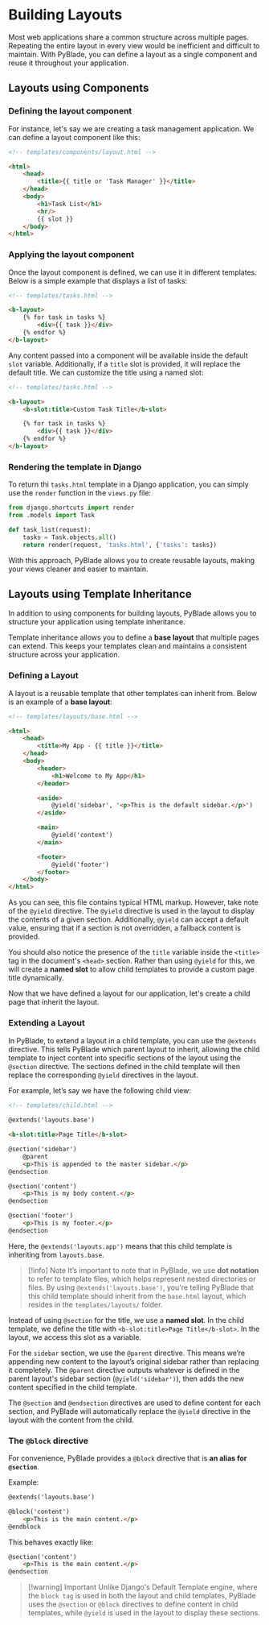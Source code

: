 # Building Layouts 

Most web applications share a common structure across multiple pages. Repeating the entire layout in every view would be inefficient and difficult to maintain. With PyBlade, you can define a layout as a single component and reuse it throughout your application.

## Layouts using Components

### Defining the layout component  
For instance, let's say we are creating a task management application. We can define a layout component like this:

```html
<!-- templates/components/layout.html -->

<html>
    <head>
        <title>{{ title or 'Task Manager' }}</title>
    </head>
    <body>
        <h1>Task List</h1>
        <hr/>
        {{ slot }}
    </body>
</html>
```

### Applying the layout component  
Once the layout component is defined, we can use it in different templates. Below is a simple example that displays a list of tasks:

```html
<!-- templates/tasks.html -->

<b-layout>
    {% for task in tasks %}
        <div>{{ task }}</div>
    {% endfor %}
</b-layout>
```

Any content passed into a component will be available inside the default `slot` variable. Additionally, if a `title` slot is provided, it will replace the default title. We can customize the title using a named slot:

```html
<!-- templates/tasks.html -->

<b-layout>
    <b-slot:title>Custom Task Title</b-slot>

    {% for task in tasks %}
        <div>{{ task }}</div>
    {% endfor %}
</b-layout>
```

### Rendering the template in Django  
To return thi `tasks.html` template in a Django application, you can simply use the `render` function in the `views.py` file:

```python
from django.shortcuts import render
from .models import Task

def task_list(request):
    tasks = Task.objects.all()
    return render(request, 'tasks.html', {'tasks': tasks})
```

With this approach, PyBlade allows you to create reusable layouts, making your views cleaner and easier to maintain.

## Layouts using Template Inheritance

In addition to using components for building layouts, PyBlade allows you to structure your application using template inheritance.

Template inheritance allows you to define a **base layout** that multiple pages can extend. This keeps your templates clean and maintains a consistent structure across your application. 

### Defining a Layout  

A layout is a reusable template that other templates can inherit from. Below is an example of a **base layout**:

```html
<!-- templates/layouts/base.html -->

<html>
    <head>
        <title>My App - {{ title }}</title>
    </head>
    <body>
        <header>
            <h1>Welcome to My App</h1>
        </header>

        <aside>
            @yield('sidebar', '<p>This is the default sidebar.</p>')
        </aside>

        <main>
            @yield('content')
        </main>

        <footer>
            @yield('footer')
        </footer>
    </body>
</html>
```

As you can see, this file contains typical HTML markup. However, take note of the `@yield` directive. The `@yield` directive is used in the layout to display the contents of a given section. Additionally, `@yield` can accept a default value, ensuring that if a section is not overridden, a fallback content is provided.

You should also notice the presence of the `title` variable inside the `<title>` tag in the document's `<head>` section. Rather than using `@yield` for this, we will create a **named slot** to allow child templates to provide a custom page title dynamically.

Now that we have defined a layout for our application, let's create a child page that inherit the layout.

### Extending a Layout

In PyBlade, to extend a layout in a child template, you can use the `@extends` directive. This tells PyBlade which parent layout to inherit, allowing the child template to inject content into specific sections of the layout using the `@section` directive. The sections defined in the child template will then replace the corresponding `@yield` directives in the layout.

For example, let’s say we have the following child view:

```html
<!-- templates/child.html -->
 
@extends('layouts.base')

<b-slot:title>Page Title</b-slot>

@section('sidebar')
    @parent
    <p>This is appended to the master sidebar.</p>
@endsection

@section('content')
    <p>This is my body content.</p>
@endsection

@section('footer')
    <p>This is my footer.</p>
@endsection
```

Here, the `@extends('layouts.app')` means that this child template is inheriting from `layouts.base`.

>[!info] Note
>It’s important to note that in PyBlade, we use **dot notation** to refer to template files, which helps represent nested directories or files.
>By using `@extends('layouts.base')`, you're telling PyBlade that this child template should inherit from the `base.html` layout, which resides in the `templates/layouts/` folder.


Instead of using `@section` for the title, we use a **named slot**. In the child template, we define the title with `<b-slot:title>Page Title</b-slot>`. In the layout, we access this slot as a variable.

For the `sidebar` section, we use the `@parent` directive. This means we’re appending new content to the layout’s original sidebar rather than replacing it completely. The `@parent` directive outputs whatever is defined in the parent layout's sidebar section (`@yield('sidebar')`), then adds the new content specified in the child template.

The `@section` and `@endsection` directives are used to define content for each section, and PyBlade will automatically replace the `@yield` directive in the layout with the content from the child.


### The `@block` directive  

For convenience, PyBlade provides a `@block` directive that is **an alias for `@section`**.

Example:

```html
@extends('layouts.base')

@block('content')
    <p>This is the main content.</p>
@endblock
```

This behaves exactly like:

```html
@section('content')
    <p>This is the main content.</p>
@endsection
```


>[!warning] Important
> Unlike Django's Default Template engine, where the `block tag` is used in both the layout and child templates, PyBlade uses the `@section` or `@block` directives to define content in child templates, while `@yield` is used in the layout to display these sections.

